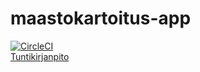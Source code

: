 # maastokartoitus-app

[![CircleCI](https://circleci.com/gh/Maastokartoitusryhma/maastokartoitus-app.svg?style=svg)](https://circleci.com/gh/Maastokartoitusryhma/maastokartoitus-app)<br/>
[Tuntikirjanpito](https://docs.google.com/spreadsheets/d/1FNwOLu8XOTf0rgQhu9ULgQdkT9yVjOlcHCLPuNZcif8/edit#gid=0)<br/>

